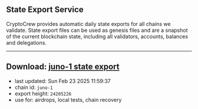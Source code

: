 ## State Export Service
CryptoCrew provides automatic daily state exports for all chains we validate. State export files can be used as genesis files and are a snapshot of the current blockchain state, including all validators, accounts, balances and delegations.

---
**Download: [juno-1 state export](https://dl-eu2.ccvalidators.com/SERVICE/juno/juno-1_export_24205226.json)**
---

- last updated: Sun Feb 23 2025 11:59:37
- chain id: `juno-1`
- export height: `24205226`
- use for: airdrops, local tests, chain recovery
